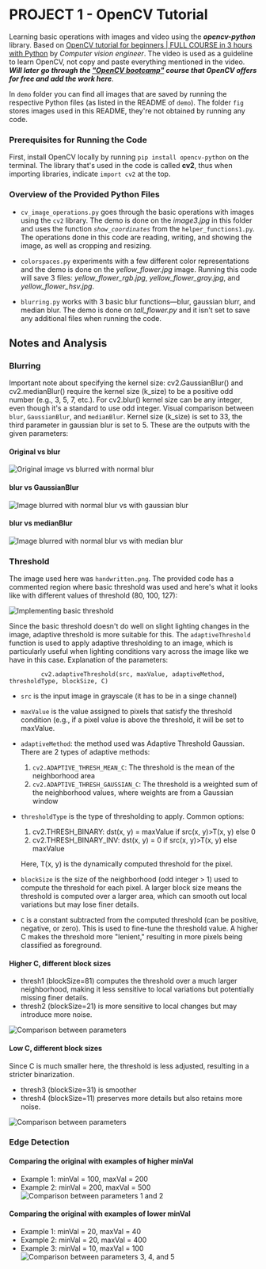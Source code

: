 # PROJECT 1 - OpenCV Tutorial

Learning basic operations with images and video using the ***opencv-python*** library.
Based on [OpenCV tutorial for beginners | FULL COURSE in 3 hours with Python](https://youtu.be/eDIj5LuIL4A?si=gaCR-mjeaJiWvLNn) by *Computer vision engineer*. The video is used as a guideline to learn OpenCV, not copy and paste everything mentioned in the video. ***Will later go through the ["OpenCV bootcamp"](https://opencv.org/university/free-opencv-course/?utm_source=opcvu&utm_medium=menu&utm_campaign=obc) course that OpenCV offers for free and add the work here***.

In `demo` folder you can find all images that are saved by running the respective Python files (as listed in the README of `demo`).
The folder `fig` stores images used in this README, they're not obtained by running any code.

### Prerequisites for Running the Code

First, install OpenCV locally by running `pip install opencv-python` on the terminal. The library that's used in the code is called **cv2**, thus when importing libraries, indicate `import cv2` at the top.

### Overview of the Provided Python Files

* `cv_image_operations.py` goes through the basic operations with images using the `cv2` library. The demo is done on the *image3.jpg* in this folder and uses the function *`show_coordinates`* from the `helper_functions1.py`. The operations done in this code are reading, writing, and showing the image, as well as cropping and resizing.

* `colorspaces.py` experiments with a few different color representations and the demo is done on the *yellow_flower.jpg* image. Running this code will save 3 files: *yellow_flower_rgb.jpg*, *yellow_flower_gray.jpg*, and *yellow_flower_hsv.jpg*.

* `blurring.py` works with 3 basic blur functions—blur, gaussian blurr, and median blur. The demo is done on *tall_flower.py* and it isn't set to save any additional files when running the code.

## Notes and Analysis

### Blurring

Important note about specifying the kernel size: cv2.GaussianBlur() and cv2.medianBlur() require the kernel size (k_size) to be a positive odd number (e.g., 3, 5, 7, etc.). For cv2.blur() kernel size can be any integer, even though it's a standard to use odd integer.
Visual comparison between `blur`, `GaussianBlur`, and `medianBlur`. Kernel size (k_size) is set to 33, the third parameter in gaussian blur is set to 5. These are the outputs with the given parameters:

#### **Original vs blur**  

![Original image vs blurred with normal blur](./fig/blurring_normalvblur.png)

#### **blur vs GaussianBlur**  

![Image blurred with normal blur vs with gaussian blur](./fig/blurring_blurvgaussian.png)

#### **blur vs medianBlur**  

![Image blurred with normal blur vs with median blur](./fig/blurring_blurvmedian.png)

### Threshold

The image used here was `handwritten.png`. The provided code has a commented region where basic threshold was used and here's what it looks like with different values of threshold (80, 100, 127):

![Implementing basic threshold](./fig/thresh80_100_127.png)

Since the basic threshold doesn't do well on slight lighting changes in the image, adaptive threshold is more suitable for this. The `adaptiveThreshold` function is used to apply adaptive thresholding to an image, which is particularly useful when lighting conditions vary across the image like we have in this case. Explanation of the parameters:

             cv2.adaptiveThreshold(src, maxValue, adaptiveMethod, thresholdType, blockSize, C)

* `src` is the input image in grayscale (it has to be in a singe channel)
  
* `maxValue` is the value assigned to pixels that satisfy the threshold condition (e.g., if a pixel value is above the threshold, it will be set to maxValue.
  
* `adaptiveMethod`: the method used was Adaptive Threshold Gaussian. There are 2 types of adaptive methods:
  1. `cv2.ADAPTIVE_THRESH_MEAN_C`: The threshold is the mean of the neighborhood area
  2. `cv2.ADAPTIVE_THRESH_GAUSSIAN_C`: The threshold is a weighted sum of the neighborhood values, where weights are from a Gaussian window
  
* `thresholdType` is the type of thresholding to apply. Common options:
  1. cv2.THRESH_BINARY: dst(x, y) = maxValue if src(x, y)>T(x, y) else 0
  2. cv2.THRESH_BINARY_INV: dst(x, y) = 0 if src(x, y)>T(x, y) else maxValue  

  Here, T(x, y) is the dynamically computed threshold for the pixel.

* `blockSize` is the size of the neighborhood (odd integer > 1) used to compute the threshold for each pixel. A larger block size means the threshold is computed over a larger area, which can smooth out local variations but may lose finer details.
* `C` is a constant subtracted from the computed threshold (can be positive, negative, or zero). This is used to fine-tune the threshold value. A higher C makes the threshold more "lenient," resulting in more pixels being classified as foreground.

#### **Higher C, different block sizes**

* thresh1 (blockSize=81) computes the threshold over a much larger neighborhood, making it less sensitive to local variations but potentially missing finer details. 
* thresh2 (blockSize=21) is more sensitive to local changes but may introduce more noise.

![Comparison between parameters](./fig/threshold_thresh1_2.png)

#### **Low C, different block sizes**

Since C is much smaller here, the threshold is less adjusted, resulting in a stricter binarization.

* thresh3 (blockSize=31) is smoother
* thresh4 (blockSize=11) preserves more details but also retains more noise.
  
![Comparison between parameters](./fig/threshold_thresh3_4.png)


### Edge Detection

#### Comparing the original with examples of higher minVal
* Example 1: minVal = 100, maxVal = 200  
* Example 2: minVal = 200, maxVal = 500
![Comparison between parameters 1 and 2](./fig/sophia_edges_1_2.png)

#### Comparing the original with examples of lower minVal
* Example 1: minVal = 20, maxVal = 40  
* Example 2: minVal = 20, maxVal = 400
* Example 3: minVal = 10, maxVal = 100
![Comparison between parameters 3, 4, and 5](./fig/sophia_edges_3_5.png)

